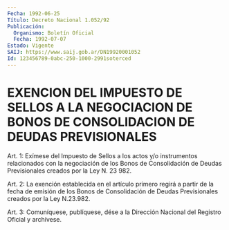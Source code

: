 ```yaml
---
Fecha: 1992-06-25
Título: Decreto Nacional 1.052/92
Publicación:
  Organismo: Boletín Oficial
  Fecha: 1992-07-07
Estado: Vigente
SAIJ: https://www.saij.gob.ar/DN19920001052
Id: 123456789-0abc-250-1000-2991soterced
---
```

# EXENCION DEL IMPUESTO DE SELLOS A LA NEGOCIACION DE BONOS DE CONSOLIDACION DE DEUDAS PREVISIONALES

<a id="1"></a>
Art.  1:  Exímese  del  Impuesto  de  Sellos  a  los actos y/o instrumentos  relacionados  con  la  negociación  de  los Bonos  de Consolidación  de  Deudas  Previsionales creados por la Ley  N.  23 982.

<a id="2"></a>
Art. 2: La exención establecida en el artículo primero regirá a partir  de  la  fecha  de  emisión de los Bonos de Consolidación de Deudas Previsionales creados por la Ley N.23.982.

<a id="3"></a>
Art.  3: Comuníquese, publíquese, dése a la Dirección Nacional del Registro Oficial y archívese.
